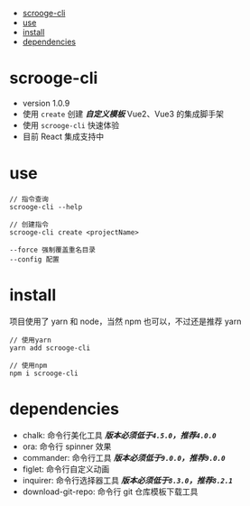 - [scrooge-cli](#scrooge-cli)
- [use](#use)
- [install](#install)
- [dependencies](#dependencies)

# scrooge-cli

- version 1.0.9
- 使用 `create` 创建 **_自定义模板_** Vue2、Vue3 的集成脚手架
- 使用 `scrooge-cli` 快速体验
- 目前 React 集成支持中

# use

```
// 指令查询
scrooge-cli --help

// 创建指令
scrooge-cli create <projectName>

--force 强制覆盖重名目录
--config 配置
```

# install

项目使用了 yarn 和 node，当然 npm 也可以，不过还是推荐 yarn

```
// 使用yarn
yarn add scrooge-cli

// 使用npm
npm i scrooge-cli
```

# dependencies

- chalk: 命令行美化工具 **_版本必须低于`4.5.0`，推荐`4.0.0`_**
- ora: 命令行 spinner 效果
- commander: 命令行工具 **_版本必须低于`9.0.0`，推荐`9.0.0`_**
- figlet: 命令行自定义动画
- inquirer: 命令行选择器工具 **_版本必须低于`8.3.0`，推荐`8.2.1`_**
- download-git-repo: 命令行 git 仓库模板下载工具
